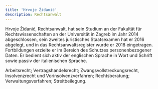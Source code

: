 ```yaml
---
title: 'Hrvoje Židanić'
description: Rechtsanwalt
---
```


Hrvoje Židanić, Rechtsanwalt, hat sein Studium an der Fakultät für Rechtswissenschaften an der Universität in Zagreb im Jahr 2014 abgeschlossen, sein zweites juristisches Staatsexamen hat er 2016 abgelegt, und in das Rechtsanwaltsregister wurde er 2018 eingetragen. Fortbildungen erzielte er im Bereich des Schutzes personenbezogener Daten. Er bedient sich aktiv der englischen Sprache in Wort und Schrift sowie passiv der italienischen Sprache.
 
Arbeitsrecht; Vertragshandelsrecht; Zwangsvollstreckungsrecht, Insolvenzrecht und Vorinsolvenzverfahren; Rechtsberatung; Verwaltungsverfahren; Streitbeilegung.
